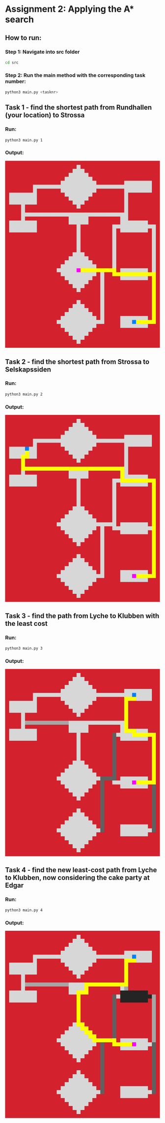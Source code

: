 # Assignment 2: Applying the A* search

## How to run:

### Step 1: Navigate into src folder
```bash
cd src
```
### Step 2: Run the main method with the corresponding task number:
```bash
python3 main.py <tasknr>
```

## Task 1 - find the shortest path from Rundhallen (your location) to Strossa
### Run:
```bash
python3 main.py 1
```
### Output:
![task1](./assets/task1.jpg)

## Task 2 - find the shortest path from Strossa to Selskapssiden
### Run:
```bash
python3 main.py 2
```
### Output:
![task2](./assets/task2.jpg)

## Task 3 - find the path from Lyche to Klubben with the least cost
### Run:
```bash
python3 main.py 3
```
### Output:
![task3](./assets/task3.jpg)

## Task 4 - find the new least-cost path from Lyche to Klubben, now considering the cake party at Edgar
### Run:
```bash
python3 main.py 4
```
### Output:
![task3](./assets/task4.jpg)

